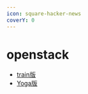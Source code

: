```yaml
---
icon: square-hacker-news
coverY: 0
---
```


# openstack

* [train版](openstack-train.md)
* [Yoga版](opestackyban-ovs-wang-luo-+ceph-hou-duan-ji-cheng-xiang-mu.md)


